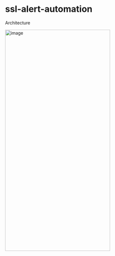 # ssl-alert-automation

Architecture

<img width="340" height="716" alt="image" src="https://github.com/user-attachments/assets/7b10e25c-ebfd-46a0-a406-8d08177ae401" />
